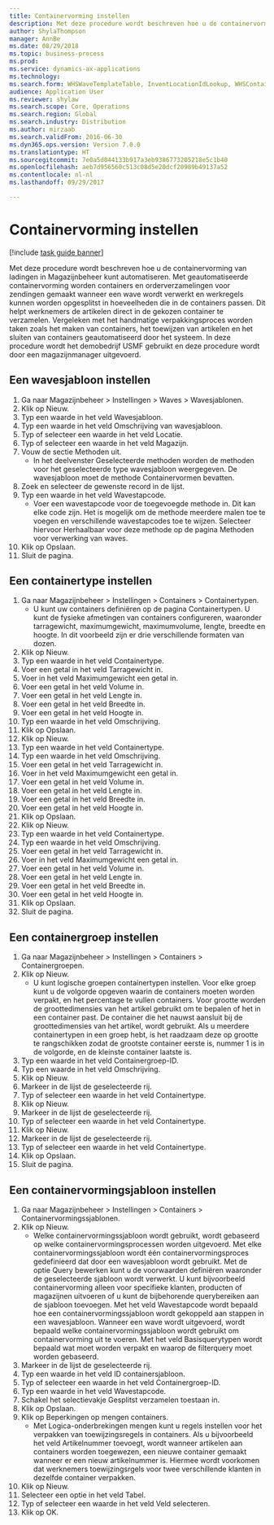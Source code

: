 ```yaml
--- 
title: Containervorming instellen
description: Met deze procedure wordt beschreven hoe u de containervorming van ladingen in Magazijnbeheer kunt automatiseren.
author: ShylaThompson
manager: AnnBe
ms.date: 08/29/2018
ms.topic: business-process
ms.prod: 
ms.service: dynamics-ax-applications
ms.technology: 
ms.search.form: WHSWaveTemplateTable, InventLocationIdLookup, WHSContainerType, WHSContainerGroup, WHSContainerizationTable, WHSContainerizationBreak, WHSCreateContainerBreak
audience: Application User
ms.reviewer: shylaw
ms.search.scope: Core, Operations
ms.search.region: Global
ms.search.industry: Distribution
ms.author: mirzaab
ms.search.validFrom: 2016-06-30
ms.dyn365.ops.version: Version 7.0.0
ms.translationtype: HT
ms.sourcegitcommit: 7e0a5d044133b917a3eb9386773205218e5c1b40
ms.openlocfilehash: aeb7d956560c513c08d5e20dcf20989b49137a52
ms.contentlocale: nl-nl
ms.lasthandoff: 09/29/2017

---
```

# <a name="set-up-containerization"></a>Containervorming instellen

[!include [task guide banner](../../includes/task-guide-banner.md)]

Met deze procedure wordt beschreven hoe u de containervorming van ladingen in Magazijnbeheer kunt automatiseren. Met geautomatiseerde containervorming worden containers en orderverzamelingen voor zendingen gemaakt wanneer een wave wordt verwerkt en werkregels kunnen worden opgesplitst in hoeveelheden die in de containers passen. Dit helpt werknemers de artikelen direct in de gekozen container te verzamelen. Vergeleken met het handmatige verpakkingsproces worden taken zoals het maken van containers, het toewijzen van artikelen en het sluiten van containers geautomatiseerd door het systeem. In deze procedure wordt het demobedrijf USMF gebruikt en deze procedure wordt door een magazijnmanager uitgevoerd.


## <a name="set-up-a-wave-template"></a>Een wavesjabloon instellen
1. Ga naar Magazijnbeheer > Instellingen > Waves > Wavesjablonen.
2. Klik op Nieuw.
3. Typ een waarde in het veld Wavesjabloon.
4. Typ een waarde in het veld Omschrijving van wavesjabloon.
5. Typ of selecteer een waarde in het veld Locatie.
6. Typ of selecteer een waarde in het veld Magazijn.
7. Vouw de sectie Methoden uit.
    * In het deelvenster Geselecteerde methoden worden de methoden voor het geselecteerde type wavesjabloon weergegeven. De wavesjabloon moet de methode Containervormen bevatten.  
8. Zoek en selecteer de gewenste record in de lijst.
9. Typ een waarde in het veld Wavestapcode.
    * Voer een wavestapcode voor de toegevoegde methode in. Dit kan elke code zijn. Het is mogelijk om de methode meerdere malen toe te voegen en verschillende wavestapcodes toe te wijzen. Selecteer hiervoor Herhaalbaar voor deze methode op de pagina Methoden voor verwerking van waves.  
10. Klik op Opslaan.
11. Sluit de pagina.

## <a name="set-up-a-container-type"></a>Een containertype instellen
1. Ga naar Magazijnbeheer > Instellingen > Containers > Containertypen.
    * U kunt uw containers definiëren op de pagina Containertypen. U kunt de fysieke afmetingen van containers configureren, waaronder tarragewicht, maximumgewicht, maximumvolume, lengte, breedte en hoogte. In dit voorbeeld zijn er drie verschillende formaten van dozen.  
2. Klik op Nieuw.
3. Typ een waarde in het veld Containertype.
4. Voer een getal in het veld Tarragewicht in.
5. Voer in het veld Maximumgewicht een getal in.
6. Voer een getal in het veld Volume in.
7. Voer een getal in het veld Lengte in.
8. Voer een getal in het veld Breedte in.
9. Voer een getal in het veld Hoogte in.
10. Typ een waarde in het veld Omschrijving.
11. Klik op Opslaan.
12. Klik op Nieuw.
13. Typ een waarde in het veld Containertype.
14. Typ een waarde in het veld Omschrijving.
15. Voer een getal in het veld Tarragewicht in.
16. Voer in het veld Maximumgewicht een getal in.
17. Voer een getal in het veld Volume in.
18. Voer een getal in het veld Lengte in.
19. Voer een getal in het veld Breedte in.
20. Voer een getal in het veld Hoogte in.
21. Klik op Opslaan.
22. Klik op Nieuw.
23. Typ een waarde in het veld Containertype.
24. Typ een waarde in het veld Omschrijving.
25. Voer een getal in het veld Tarragewicht in.
26. Voer in het veld Maximumgewicht een getal in.
27. Voer een getal in het veld Volume in.
28. Voer een getal in het veld Lengte in.
29. Voer een getal in het veld Breedte in.
30. Voer een getal in het veld Hoogte in.
31. Klik op Opslaan.
32. Sluit de pagina.

## <a name="set-up-a-container-group"></a>Een containergroep instellen
1. Ga naar Magazijnbeheer > Instellingen > Containers > Containergroepen.
2. Klik op Nieuw.
    * U kunt logische groepen containertypen instellen. Voor elke groep kunt u de volgorde opgeven waarin de containers moeten worden verpakt, en het percentage te vullen containers. Voor grootte worden de groottedimensies van het artikel gebruikt om te bepalen of het in een container past. De container die het nauwst aansluit bij de groottedimensies van het artikel, wordt gebruikt. Als u meerdere containertypen in een groep hebt, is het raadzaam deze op grootte te rangschikken zodat de grootste container eerste is, nummer 1 is in de volgorde, en de kleinste container laatste is.    
3. Typ een waarde in het veld Containergroep-ID.
4. Typ een waarde in het veld Omschrijving.
5. Klik op Nieuw.
6. Markeer in de lijst de geselecteerde rij.
7. Typ of selecteer een waarde in het veld Containertype.
8. Klik op Nieuw.
9. Markeer in de lijst de geselecteerde rij.
10. Typ of selecteer een waarde in het veld Containertype.
11. Klik op Nieuw.
12. Markeer in de lijst de geselecteerde rij.
13. Typ of selecteer een waarde in het veld Containertype.
14. Klik op Opslaan.
15. Sluit de pagina.

## <a name="set-up-a-container-build-template"></a>Een containervormingsjabloon instellen
1. Ga naar Magazijnbeheer > Instellingen > Containers > Containervormingssjablonen.
2. Klik op Nieuw.
    * Welke containervormingssjabloon wordt gebruikt, wordt gebaseerd op welke containervormingsprocessen worden uitgevoerd. Met elke containervormingssjabloon wordt één containervormingsproces gedefinieerd dat door een wavesjabloon wordt gebruikt. Met de optie Query bewerken kunt u de voorwaarden definiëren waaronder de geselecteerde sjabloon wordt verwerkt. U kunt bijvoorbeeld containervorming alleen voor specifieke klanten, producten of magazijnen uitvoeren of u kunt de bijbehorende querybereiken aan de sjabloon toevoegen. Met het veld Wavestapcode wordt bepaald hoe een containervormingssjabloon wordt gekoppeld aan stappen in een wavesjabloon. Wanneer een wave wordt uitgevoerd, wordt bepaald welke containervormingssjabloon wordt gebruikt om containervorming uit te voeren. Met het veld Basisquerytypen wordt bepaald wat moet worden verpakt en waarop de filterquery moet worden gebaseerd.  
3. Markeer in de lijst de geselecteerde rij.
4. Typ een waarde in het veld ID containersjabloon.
5. Typ of selecteer een waarde in het veld Containergroep-ID.
6. Typ een waarde in het veld Wavestapcode.
7. Schakel het selectievakje Gesplitst verzamelen toestaan in.
8. Klik op Opslaan.
9. Klik op Beperkingen op mengen containers.
    * Met Logica-onderbrekingen mengen kunt u regels instellen voor het verpakken van toewijzingsregels in containers. Als u bijvoorbeeld het veld Artikelnummer toevoegt, wordt wanneer artikelen aan containers worden toegewezen, een nieuwe container gemaakt wanneer er een nieuw artikelnummer is. Hiermee wordt voorkomen dat werknemers toewijzingsrgels voor twee verschillende klanten in dezelfde container verpakken.  
10. Klik op Nieuw.
11. Selecteer een optie in het veld Tabel.
12. Typ of selecteer een waarde in het veld Veld selecteren.
13. Klik op OK.


